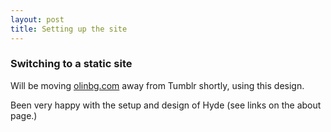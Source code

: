 ```yaml
---
layout: post
title: Setting up the site
---
```


### Switching to a static site

Will be moving [olinbg.com](http://olinbg.com) away from Tumblr shortly, using this design.

Been very happy with the setup and design of Hyde (see links on the about page.)